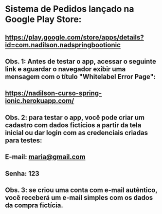 # Sistema de Pedidos lançado na Google Play Store:
## https://play.google.com/store/apps/details?id=com.nadilson.nadspringbootionic


## Obs. 1: Antes de testar o app, acessar o seguinte link e aguardar o navegador exibir uma mensagem com o título "Whitelabel Error Page":
## https://nadilson-curso-spring-ionic.herokuapp.com/

## Obs. 2: para testar o app, você pode criar um cadastro com dados fictícios a partir da tela inicial ou dar login com as credenciais criadas para testes:

## E-mail: maria@gmail.com
## Senha: 123

## Obs. 3: se criou uma conta com e-mail autêntico, você receberá um e-mail simples com os dados da compra fictícia.
